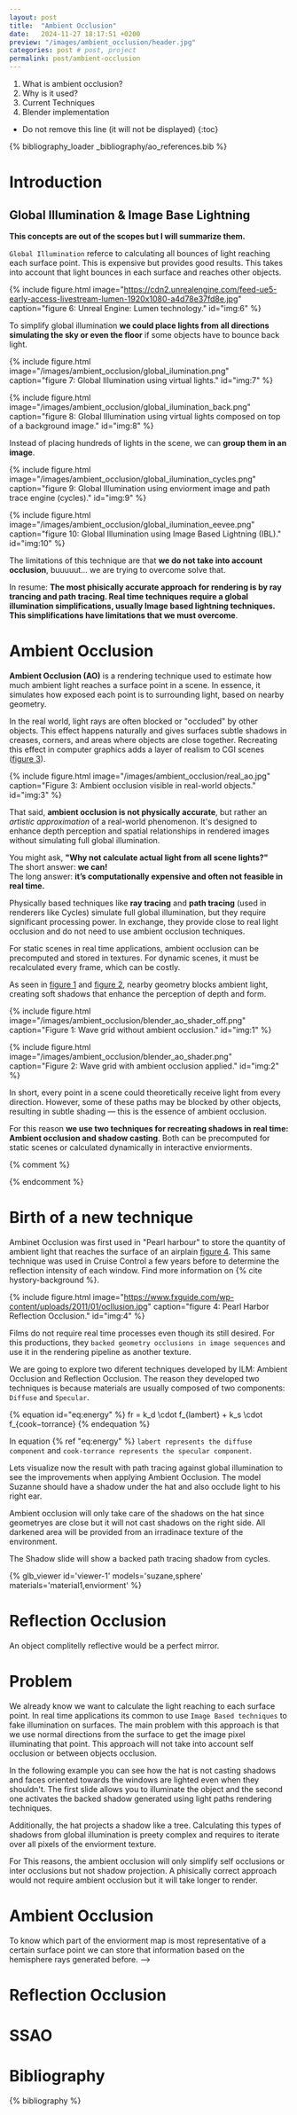 ```yaml
---
layout: post
title:  "Ambient Occlusion"
date:   2024-11-27 18:17:51 +0200
preview: "/images/ambient_occlusion/header.jpg"
categories: post # post, project
permalink: post/ambient-occlusion
---
```


1. What is ambient occlusion?
2. Why is it used?
3. Current Techniques
4. Blender implementation
<!-- end-abstract -->


<!-- index -->
* Do not remove this line (it will not be displayed)
{:toc}

{% bibliography_loader _bibliography/ao_references.bib %}

# Introduction
## Global Illumination & Image Base Lightning
**This concepts are out of the scopes but I will summarize them.**

``Global Illumination`` referce to calculating all bounces of light reaching each surface point. This is expensive but provides good results. This takes into account that light bounces in each surface and reaches other objects. 

{% include figure.html image="https://cdn2.unrealengine.com/feed-ue5-early-access-livestream-lumen-1920x1080-a4d78e37fd8e.jpg" 
    caption="figure 6: Unreal Engine: Lumen technology." 
    id="img:6"
%}

To simplify global illumination **we could place lights from all directions simulating the sky or even the floor** if some objects have to bounce back light.

{% include figure.html image="/images/ambient_occlusion/global_ilumination.png" 
    caption="figure 7: Global Illumination using virtual lights." 
    id="img:7"
%}


{% include figure.html image="/images/ambient_occlusion/global_ilumination_back.png" 
    caption="figure 8: Global Illumination using virtual lights composed on top of a background image." 
    id="img:8"
%}

Instead of placing hundreds of lights in the scene, we can **group them in an image**.

{% include figure.html image="/images/ambient_occlusion/global_ilumination_cycles.png" 
    caption="figure 9: Global Illumination using enviorment image and path trace engine (cycles)." 
    id="img:9"
%}

{% include figure.html image="/images/ambient_occlusion/global_ilumination_eevee.png" 
    caption="figure 10: Global Illumination using Image Based Lightning (IBL)." 
    id="img:10"
%}


The limitations of this technique are that **we do not take into account occlusion**, buuuuut... we are trying to overcome solve that.

In resume: **The most phisically accurate approach for rendering is by ray trancing and path tracing. Real time techniques require a global illumination simplifications, usually Image based lightning techniques. This simplifications have limitations that we must overcome**.

# Ambient Occlusion
**Ambient Occlusion (AO)** is a rendering technique used to estimate how much ambient light reaches a surface point in a scene. In essence, it simulates how exposed each point is to surrounding light, based on nearby geometry.

In the real world, light rays are often blocked or "occluded" by other objects. This effect happens naturally and gives surfaces subtle shadows in creases, corners, and areas where objects are close together. Recreating this effect in computer graphics adds a layer of realism to CGI scenes  ([figure 3](#img:3)).

{% include figure.html image="/images/ambient_occlusion/real_ao.jpg" 
    caption="Figure 3: Ambient occlusion visible in real-world objects." 
    id="img:3"
%}

That said, **ambient occlusion is not physically accurate**, but rather an *artistic approximation* of a real-world phenomenon. It's designed to enhance depth perception and spatial relationships in rendered images without simulating full global illumination.

You might ask, **"Why not calculate actual light from all scene lights?"**  
The short answer: **we can!**  
The long answer: **it’s computationally expensive and often not feasible in real time.**

Physically based techniques like **ray tracing** and **path tracing** (used in renderers like Cycles) simulate full global illumination, but they require significant processing power. In exchange, they provide close to real light occlusion and do not need to use ambient occlusion techniques.

For static scenes in real time applications, ambient occlusion can be precomputed and stored in textures. For dynamic scenes, it must be recalculated every frame, which can be costly.

As seen in [figure 1](#img:1) and [figure 2](#img:2), nearby geometry blocks ambient light, creating soft shadows that enhance the perception of depth and form.

{% include figure.html image="/images/ambient_occlusion/blender_ao_shader_off.png" 
    caption="Figure 1: Wave grid without ambient occlusion." 
    id="img:1"
%}

{% include figure.html image="/images/ambient_occlusion/blender_ao_shader.png" 
    caption="Figure 2: Wave grid with ambient occlusion applied." 
    id="img:2"
%}

In short, every point in a scene could theoretically receive light from every direction. However, some of these paths may be blocked by other objects, resulting in subtle shading — this is the essence of ambient occlusion. 

For this reason **we use two techniques for recreating shadows in real time: Ambient occlusion and shadow casting**. Both can be precomputed for static scenes or calculated dynamically in interactive enviorments.



<!-- More technically, Ambient Occlusion refers to the value of occlusion there is in each point of the surface. -->

{% comment %}
<!-- 
APROACHES:
- Ambient occlusion: a technique that, like reflection occlusion, uses a pre-rendered occlusion map accessed at render time to give the scene realistic shadowing. In addition, they developed a way to derive directional information so that a given surface point would be illuminated by the most appropriate part of the ambient environment map.

- Reflection occlusion: occluding or shadowing the reflections on the CG elements. It
addresses the problem of reflections not being correctly occluded when you use an all encompassing reflection environment. 

- Reflection Maps: Single channel reflection maps are used to attenuate reflection in areas that are either self occluding or blocked by other objects in the scene.

- Ambient environments:  Is a technique that gives a way of getting diffuse fill light illumination that is more like what we’d get from global illumination.

- Global illumination: 

-->
{% endcomment %}

# Birth of a new technique
<!-- On which documents was first treated this concept -->
Ambinet Occlusion was first used in "Pearl harbour" to store the quantity of ambient light that reaches the surface of an airplain [figure 4](#img:4). This same technique was used in Cruise Control a few years before to determine the reflection intensity of each window. Find more information on  {% cite hystory-background %}.

<!-- Picture of Pearl harbour -->
{% include figure.html image="https://www.fxguide.com/wp-content/uploads/2011/01/ocllusion.jpg" 
    caption="figure 4: Pearl Harbor Reflection Occlusion." 
    id="img:4"
%}

<!-- Picture of Cruise Control -->



Films do not require real time processes even though its still desired. For this productions, they ``backed geometry occlusions in image sequences`` and use it in the rendering pipeline as another texture. 

We are going to explore two diferent techniques developed by ILM: Ambient Occlusion and Reflection Occlusion. The reason they developed two techniques is because materials are usually composed of two components: ``Diffuse`` and ``Specular``.

{% equation id="eq:energy" %}
fr = k_d \cdot f_{lambert} + k_s \cdot f_{cook−torrance}
{% endequation %}

In equation {% ref "eq:energy" %} ``labert represents the diffuse component`` and ``cook-torrance represents the specular component``.

Lets visualize now the result with path tracing against global illumination to see the improvements when applying Ambient Occlusion. The model Suzanne should have a shadow under the hat and also occlude light to his right ear. 

Ambient occlusion will only take care of the shadows on the hat since geometryes are close but it will not cast shadows on the right side. All darkened area will be provided from an irradinace texture of the environment.

The Shadow slide will show a backed path tracing shadow from cycles.

{% glb_viewer id='viewer-1' models='suzane,sphere' materials='material1,enviorment' %}

<!-- To generate the ambient enviorments (image based lightning technique) we create an image (HDRI, cube map, sphere image...) that combines all surronding lights (sky, sun, ground) recieved in a single point (usually where the character is placed). This is a simplification of global illumination where we place the lights in the scene and iterate over all of them to calculate the light on a surface point. -->

<!-- picture of an hdri -->
<!-- picture of object being globally illuminated, show the problems of occlusion when an object is irregular, like objects with identations or holes. -->

<!-- As shown in the previous image, we can not tell how much light reaches each point but we can apply ambient occlusion to fake it. -->

# Reflection Occlusion
An object complitelly reflective would be a perfect mirror. 

# Problem
We already know we want to calculate the light reaching to each surface point. In real time applications its common to use  ``Image Based techniques`` to fake illumination on surfaces. The main problem with this approach is that we use normal directions from the surface to get the image pixel illuminating that point. This approach will not take into account self occlusion or between objects occlusion. 

In the following example you can see how the hat is not casting shadows and faces oriented towards the windows are lighted even when they shouldn't. The first slide allows you to illuminate the object and the second one activates the backed shadow generated using light paths rendering techniques.



Additionally, the hat projects a shadow like a tree. Calculating this types of shadows from global illumination is preety complex and requires to iterate over all pixels of the enviorment texture. 

For This reasons, the ambient occlusion will only simplify self occlusions or inter occlusions but not shadow projection. A phisically correct approach would not require ambient occlusion but it will take longer to render.

# Ambient Occlusion
<!-- Ambient Occlusion map: Once we have the scene geometry, we iterate over all points in the surface and generate an hemisphere oriented in the surface normal direction. Now we can check for colisions of the rays being casted in those directions and store the result plus the angle. Based on the lambertian formula, we know that incident light has more effect when the angle is close to 0º and it starts to reflect more light the closer it gets to 90º degrees.

<!-- Ambient Occlusion bend normal map -->
To know which part of the enviorment map is most representative of a certain surface point we can store that information based on the hemisphere rays generated before.  -->



# Reflection Occlusion

<!--
lets review how this technique works.

In the beggining it was meant to recognize how much (quantity) of global illumination got to each surface points in the scene. 

Lets put an example of a window surronded by walls. This technique will recognize that a small percentage of light will reach it but you can not know wich portion of the sky is and also you do not know self reflections such as walls that may be reflected in the window. For this reason it is not good for close ups but rather distant shots.

In cruise controll they used this technique for exactly that purpose, deciding how much illumination should each window recieve (but not the reflection itself)

This technique seems to provide better results on non reflective surfaces like in pearl harbour. Lets say we are provided an airplain surronded by a blue sphere, we know how much of this light will get to each surface point.

1. we require to generate global illumination: explain technique a little bit
2. Calculate ambient occlusion of a self object
3. calculate ambient occlusion of the proximity of two objects
4. the problem with dynamic ambient occlusion: it requires to be updated each time the scene geometry changes.
5. This technique may not be that useful with ray tracing or light paths render engines. it is meant for IBL
-->

<!-- Explaining improvved technique by generating a map that contains the direction from wich a point recieves light from specific angles. -->

# SSAO

# Bibliography
{% bibliography %}
